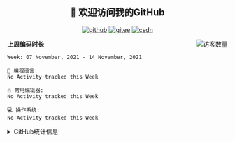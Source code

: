 <h2 align="center">👋 欢迎访问我的GitHub</h2>
<p align="center">
  <a href="https://github.com/yeshenzhy"><img src="https://img.shields.io/badge/GitHub-ff79c6" alt="github"></a>
  <a href="https://github.com/yeshenzhy"><img src="https://img.shields.io/badge/Gitee-fe7300" alt="gitee"></a>
  <a href="https://blog.csdn.net/weixin_37680520?spm=1001.2100.3001.5343"><img src="https://img.shields.io/badge/CSDN-cf000e" alt="csdn"></a>
</p>

<img align='right' src="https://profile-counter.glitch.me/eternidad33/count.svg" alt="访客数量"/>

**上周编码时长**  

<!--START_SECTION:waka-->
```text
Week: 07 November, 2021 - 14 November, 2021

💬 编程语言: 
No Activity tracked this Week

🔥 常用编辑器: 
No Activity tracked this Week

💻 操作系统: 
No Activity tracked this Week

```


<!--END_SECTION:waka-->

<details>
<summary>GitHub统计信息</summary>

<br/>

> 动态太少，不好意思展示
> 
> 下面的GitHub统计信息是来自于[github-readme-stats](https://github.com/yeshenzhy)项目，里边有[中文文档](https://github.com/anuraghazra/github-readme-stats/blob/master/readme_cn.md)

<a href="https://github.com/yeshenzhy">
  <img align="center" src="https://github-readme-stats.anuraghazra1.vercel.app/api?username=eternidad33&show_icons=true" />
</a>
</details>


